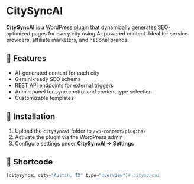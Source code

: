 # CitySyncAI

**CitySyncAI** is a WordPress plugin that dynamically generates SEO-optimized pages for every city using AI-powered content. Ideal for service providers, affiliate marketers, and national brands.

## 🔧 Features
- AI-generated content for each city
- Gemini-ready SEO schema
- REST API endpoints for external triggers
- Admin panel for sync control and content type selection
- Customizable templates

## 🚀 Installation
1. Upload the `citysyncai` folder to `/wp-content/plugins/`
2. Activate the plugin via the WordPress admin
3. Configure settings under **CitySyncAI → Settings**

## 🧪 Shortcode
```php
[citysyncai city="Austin, TX" type="overview"]# citysyncai
